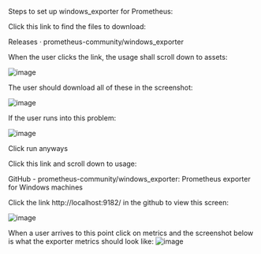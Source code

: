 Steps to set up windows_exporter for Prometheus:

Click this link to find the files to download:

Releases · prometheus-community/windows_exporter

 When the user clicks the link, the usage shall scroll down to assets:

![image](https://user-images.githubusercontent.com/72936062/214706639-3e6b4287-cad8-4097-945f-4a068f78309a.png)

The user should download all of these in the screenshot:

![image](https://user-images.githubusercontent.com/72936062/214706693-099b1f49-5dbc-4972-9ec5-e65f819ba8f5.png)

 

If the user runs into this problem:



![image](https://user-images.githubusercontent.com/72936062/214706716-9f3d230f-91c5-45b8-9acf-da17bb830a7c.png)

Click run anyways

Click this link and scroll down to usage:

GitHub - prometheus-community/windows_exporter: Prometheus exporter for Windows machines

Click the link http://localhost:9182/ in the github to view this screen:

![image](https://user-images.githubusercontent.com/72936062/214706756-cd899765-382e-4013-bdd6-0f0d16b901e6.png)


When a user arrives to this point click on metrics and the screenshot below is what the exporter metrics should look like:
![image](https://user-images.githubusercontent.com/72936062/214706788-28c5fbab-6500-4552-a9a4-0268575fde23.png)
